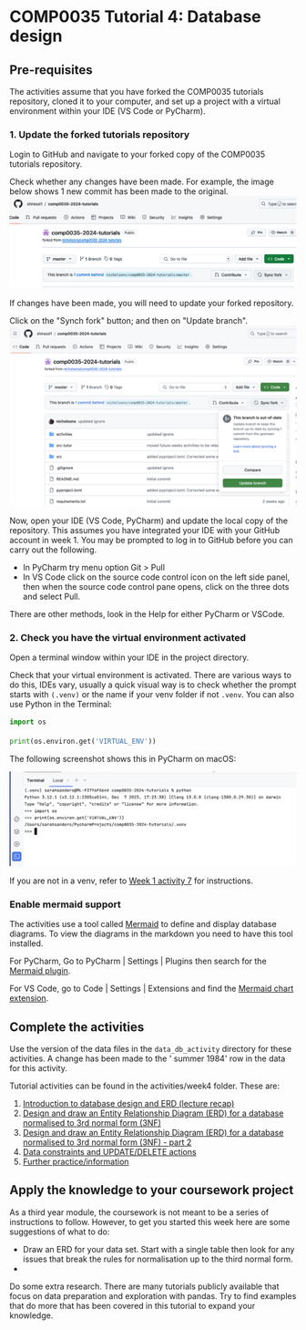# COMP0035 Tutorial 4: Database design

## Pre-requisites

The activities assume that you have forked the COMP0035 tutorials repository, cloned it to your computer, and set up a
project with a virtual environment within your IDE (VS Code or PyCharm).

### 1. Update the forked tutorials repository

Login to GitHub and navigate to your forked copy of the COMP0035 tutorials repository.

Check whether any changes have been made. For example, the image below shows 1 new commit has been made to the original.
![Sync the forked repository](../img/gh-synch-fork.png)

If changes have been made, you will need to update your forked repository.

Click on the "Synch fork" button; and then on "Update branch".
![Update branch](../img/gh-update-branch.png)

Now, open your IDE (VS Code, PyCharm) and update the local copy of the repository. This assumes you have integrated your
IDE with your GitHub account in week 1. You may be prompted to log in to GitHub before you can carry out the
following.

- In PyCharm try menu option Git > Pull
- In VS Code click on the source code control icon on the left side panel, then when the source code control pane opens,
  click on the three dots and select Pull.

There are other methods, look in the Help for either PyCharm or VSCode.

### 2. Check you have the virtual environment activated

Open a terminal window within your IDE in the project directory.

Check that your virtual environment is activated. There are various ways to do this, IDEs vary, usually a quick visual
way is to check whether the prompt starts with `(.venv)` or the name if your venv folder if not `.venv`. You can also
use Python in the Terminal:

```python
import os

print(os.environ.get('VIRTUAL_ENV'))
```

The following screenshot shows this in PyCharm on macOS:

![Check for active venv](../img/venv-check.png)

If you are not in a venv, refer to [Week 1 activity 7](../week1/1-7-create-virtual-environment.md) for instructions.

### Enable mermaid support
The activities use a tool called [Mermaid](https://mermaid.js.org/syntax/entityRelationshipDiagram.html) to define and display database diagrams. To view the diagrams in the markdown you need to have this tool installed.

For PyCharm, Go to PyCharm | Settings | Plugins then search for the [Mermaid plugin](https://plugins.jetbrains.com/plugin/20146-mermaid). 

For VS Code, go to Code | Settings | Extensions and find the [Mermaid chart extension](https://marketplace.visualstudio.com/publishers/MermaidChart).

## Complete the activities

Use the version of the data files in the `data_db_activity` directory for these activities. A change has been made to the '
summer 1984' row in the data for this activity.

Tutorial activities can be found in the activities/week4 folder. These are:

1. [Introduction to database design and ERD (lecture recap)](4-1-database-design.md)
2. [Design and draw an Entity Relationship Diagram (ERD) for a database normalised to 3rd normal form (3NF)](4-2-ERD.md)
3. [Design and draw an Entity Relationship Diagram (ERD) for a database normalised to 3rd normal form (3NF) - part 2](4-3-ERD-part2.md)
4. [Data constraints and UPDATE/DELETE actions](4-4-constraints.md)
5. [Further practice/information](4-5-further-practice.md)

## Apply the knowledge to your coursework project

As a third year module, the coursework is not meant to be a series of instructions to follow. However, to get you
started this week here are some suggestions of what to do:

- Draw an ERD for your data set. Start with a single table then look for any issues that break the rules for
  normalisation up to the third normal form.
-

Do some extra research. There are many tutorials publicly available that focus on data preparation and exploration with
pandas. Try to find examples that do more that has been covered in this tutorial to expand your knowledge.
